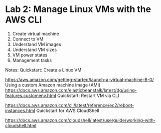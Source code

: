 # Lab 2: Manage Linux VMs with the AWS CLI


1. Create virtual machine
2. Connect to VM
3. Understand VM images
4. Understand VM sizes
5. VM power states
6. Management tasks



Notes:
Quickstart: Create a Linux VM

https://aws.amazon.com/getting-started/launch-a-virtual-machine-B-0/
Using a custom Amazon machine image (AMI)
https://docs.aws.amazon.com/elasticbeanstalk/latest/dg/using-features.customenv.html
Quickstart: Restart VM via CLI


https://docs.aws.amazon.com/cli/latest/reference/ec2/reboot-instances.html
Quickstart for AWS CloudShell

https://docs.aws.amazon.com/cloudshell/latest/userguide/working-with-cloudshell.html